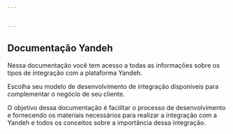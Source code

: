 ```yaml
---


---
```


<h2 id="documentação-yandeh">Documentação Yandeh</h2>
<p>Nessa documentação você tem acesso a todas as informações sobre os tipos de integração com a plataforma Yandeh.</p>
<p>Escolha seu modelo de desenvolvimento de integração disponíveis para complementar o negócio de seu cliente.</p>
<p>O objetivo dessa documentação é facilitar o processo de desenvolvimento e fornecendo os materiais necessários para realizar a integração com a Yandeh e todos os conceitos sobre a importância dessa integração.</p>

